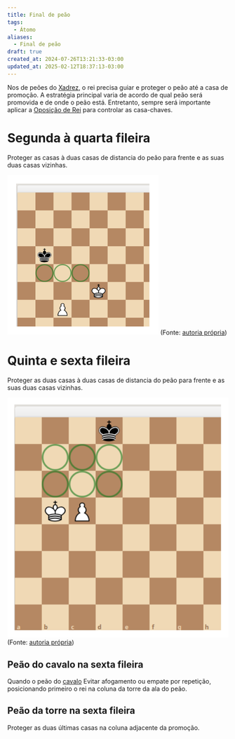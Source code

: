 ```yaml
---
title: Final de peão
tags:
  - Átomo
aliases:
  - Final de peão
draft: true
created_at: 2024-07-26T13:21:33-03:00
updated_at: 2025-02-12T18:37:13-03:00
---
```


Nos de peões do [Xadrez](../../../08/06/atomo/Xadrez.md), o rei precisa guiar e proteger o peão até a casa de promoção. A estratégia principal varia de acordo de qual peão será promovida e de onde o peão está. Entretanto, sempre será importante aplicar a [Oposição de Rei](../../08/atomo/Xadrez_Oposição_de_Rei.md) para controlar as casa-chaves.

# Segunda à quarta fileira
Proteger as casas à duas casas de distancia do peão para frente e as suas duas casas vizinhas.

![final de peão na 2 fileira](../../../../../excalidraw/2024/07/final_de_peao_2_fileira.excalidraw.svg)
(Fonte: [autoria própria](final_de_peao_2_fileira.excalidraw.md))

# Quinta e sexta fileira
Proteger as duas casas à duas casas de distancia do peão para frente e as suas duas casas vizinhas.

![final de peão na 5 fileira](../../../../../excalidraw/2024/07/final_de_peao_5_fileira.excalidraw.svg)
(Fonte: [autoria própria](../../../../../excalidraw/2024/07/final_de_peao_5_fileira.excalidraw.md))
## Peão do cavalo na sexta fileira
Quando o peão do [cavalo](Xadrez_Cavalo.md) Evitar afogamento ou empate por repetição, posicionando primeiro o rei na coluna da torre da ala do peão.

## Peão da torre na sexta fileira
Proteger as duas últimas casas na coluna adjacente da promoção.